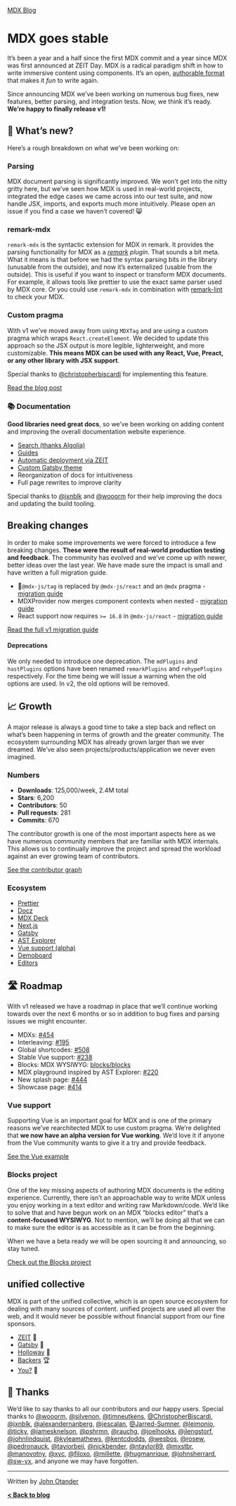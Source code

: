 [MDX Blog](/blog)

# MDX goes stable

It’s been a year and a half since the first MDX commit and a year since MDX was first announced at
ZEIT Day.  MDX is a radical paradigm shift in how to write immersive content using components.  It’s
an open, [authorable format](https://johno.com/authorable-format) that makes it _fun_ to write again.

Since announcing MDX we’ve been working on numerous bug fixes, new features, better parsing, and integration
tests.  Now, we think it’s ready.  **We’re happy to finally release v1!**

## 🎉 What’s new?

Here’s a rough breakdown on what we’ve been working on:

### Parsing

MDX document parsing is significantly improved.
We won’t get into the nitty gritty here, but we’ve seen how MDX is used in real-world projects, integrated
the edge cases we came across into our test suite, and now handle JSX, imports, and exports much more
intuitively.
Please open an issue if you find a case we haven’t covered!  😸

### remark-mdx

`remark-mdx` is the syntactic extension for MDX in remark.  It provides the parsing functionality for
MDX as a _[remark](https://github.com/remarkjs/remark) plugin_.  That sounds a bit meta.  What it means
is that before we had the syntax parsing bits _in_ the library (unusable from the outside), and now it’s
externalized (usable from the outside).  This is useful if you want to inspect or transform MDX documents. 
For example, it allows tools like prettier to use the exact same parser used by MDX core.  Or you could
use `remark-mdx` in combination with [remark-lint](https://github.com/remarkjs/remark-lint) to check your
MDX.

### Custom pragma

With v1 we’ve moved away from using `MDXTag` and are using a custom pragma which wraps `React.createElement`.
We decided to update this approach so the JSX output is more legible, lighterweight, and more customizable.
**This means MDX can be used with any React, Vue, Preact, or any other library with JSX support**.

Special thanks to [@christopherbiscardi](https://github.com/christopherbiscardi) for implementing this feature.

[Read the blog post](/blog/custom-pragma)

### 📚 Documentation

**Good libraries need great docs**, so we’ve been working on adding content and improving the overall documentation
website experience.

*   [Search (thanks Algolia)](https://mobile.twitter.com/4lpine/status/1114270174096412672)
*   [Guides](https://mdxjs.com)
*   [Automatic deployment via ZEIT](https://zeit.co)
*   [Custom Gatsby theme](https://gatsbyjs.org)
*   Reorganization of docs for intuitiveness
*   Full page rewrites to improve clarity

Special thanks to [@jxnblk](https://github.com/jxnblks) and [@wooorm](https://github.com/wooorm) for their help
improving the docs and updating the build tooling.

## Breaking changes

In order to make some improvements we were forced to introduce a few breaking changes.  **These were the
result of real-world production testing and feedback**.  The community has evolved and we’ve come up with
newer, better ideas over the last year.  We have made sure the impact is small and have written a full
migration guide.

*   🚨`@mdx-js/tag` is replaced by `@mdx-js/react` and an `@mdx` pragma - [migration guide](/migrating/v1#pragma)
*   MDXProvider now merges component contexts when nested - [migration guide](/migrating/v1#mdxprovider)
*   React support now requires `>= 16.8` in `@mdx-js/react` - [migration guide](/migrating/v1#react)

[Read the full v1 migration guide](/migrating/v1)

#### Deprecations

We only needed to introduce one deprecation.  The `mdPlugins` and `hastPlugins` options have been renamed
`remarkPlugins` and `rehypePlugins` respectively.  For the time being we will issue a warning when the old options
are used.  In v2, the old options will be removed.

## 📈 Growth

A major release is always a good time to take a step back and reflect on what’s been happening in terms of growth
and the greater community.  The ecosystem surrounding MDX has already grown larger than we ever dreamed.  We’ve also
seen projects/products/application we never even imagined.

### Numbers

*   **Downloads**: 125,000/week, 2.4M total
*   **Stars**: 6,200
*   **Contributors**: 50
*   **Pull requests**: 281
*   **Commits**: 670

The contributor growth is one of the most important aspects here as we have numerous community members that are familiar
with MDX internals.  This allows us to continually improve the project and spread the workload against an ever growing
team of contributors.

[See the contributor graph](https://github.com/mdx-js/mdx/graphs/contributors)

### Ecosystem

*   [Prettier](https://prettier.io)
*   [Docz](https://docz.site)
*   [MDX Deck](https://github.com/jxnblk/mdx-deck)
*   [Next.js](https://nextjs.org)
*   [Gatsby](https://gatsbyjs.org)
*   [AST Explorer](https://astexplorer.net)
*   [Vue support (alpha)](/vue)
*   [Demoboard](https://frontarm.com/demoboard/)
*   [Editors](/editors)

## 🛣 Roadmap

With v1 released we have a roadmap in place that we’ll continue working towards over the next 6 months or
so in addition to bug fixes and parsing issues we might encounter.

*   MDXs: [#454](https://github.com/mdx-js/mdx/issues/454)
*   Interleaving: [#195](https://github.com/mdx-js/mdx/issues/195)
*   Global shortcodes: [#508](https://github.com/mdx-js/mdx/pull/508)
*   Stable Vue support: [#238](https://github.com/mdx-js/mdx/issues/238)
*   Blocks: MDX WYSIWYG: [blocks/blocks](https://github.com/blocks/blocks)
*   MDX playground inspired by AST Explorer: [#220](https://github.com/mdx-js/mdx/issues/220)
*   New splash page: [#444](https://github.com/mdx-js/mdx/issues/444)
*   Showcase page: [#414](https://github.com/mdx-js/mdx/issues/414)

### Vue support

Supporting Vue is an important goal for MDX and is one of the primary reasons we’ve rearchitected MDX to use
custom pragma.  We’re delighted that **we now have an alpha version for Vue working**.  We’d love it if anyone
from the Vue community wants to give it a try and provide feedback.

[See the Vue example](https://github.com/mdx-js/mdx/tree/master/examples/vue)

### Blocks project

One of the key missing aspects of authoring MDX documents is the editing experience.  Currently, there isn’t an
approachable way to write MDX unless you enjoy working in a text editor and writing raw Markdown/code.  We’d
like to solve that and have begun work on an MDX “blocks editor” that’s a **content-focused WYSIWYG**.  Not to mention,
we’ll be doing all that we can to make sure the editor is as accessible as it can be from the beginning.

When we have a beta ready we will be open sourcing it and announcing, so stay tuned.

[Check out the Blocks project](https://github.com/blocks/blocks)

## unified collective

MDX is part of the unified collective, which is an open source ecosystem for dealing with many sources of content. unified
projects are used all over the web, and it would never be possible without financial support from our fine sponsors.

*   [ZEIT](https://zeit.co)  🥇
*   [Gatsby](https://gatsbyjs.org)  🥇
*   [Holloway](https://www.holloway.com)  🥉
*   [Backers](https://opencollective.com/unified#budget)  🏆
*   [You?](https://opencollective.com/unified)  👤

## 🙏 Thanks

We’d like to say thanks to all our contributors and our happy users.  Special thanks to
[@wooorm](https://github.com/wooorm),
[@silvenon](https://github.com/silvenon),
[@timneutkens](https://github.com/timneutkens),
[@ChristopherBiscardi](https://github.com/christopherbiscardi),
[@jxnblk](https://github.com/jxnblk),
[@alexandernanberg](https://github.com/alexandernanberg),
[@jescalan](https://github.com/jescalan),
[@Jarred-Sumner](https://github.com/Jarred-Sumner),
[@leimonio](https://github.com/leimonio),
[@ticky](https://github.com/ticky),
[@jamesknelson](https://github.com/jamesknelson),
[@pshrmn](https://github.com/pshrmn),
[@rauchg](https://github.com/rauchg),
[@joelhooks](https://github.com/joelhooks),
[@jlengstorf](https://github.com/jlengstorf),
[@johnlindquist](https://github.com/johnlindquist),
[@kyleamathews](https://github.com/kyleamathews),
[@kentcdodds](https://github.com/kentcdodds),
[@wesbos](https://github.com/wesbos),
[@rosew](https://github.com/rosew),
[@pedronauck](https://github.com/pedronauck),
[@tayiorbeii](https://github.com/tayiorbeii),
[@nickbender](https://github.com/nickbender),
[@ntaylor89](https://github.com/ntaylor89),
[@mxstbr](https://github.com/mxstbr),
[@manovotny](https://github.com/manovotny),
[@xyc](https://github.com/xyc),
[@filoxo](https://github.com/filoxo),
[@millette](https://github.com/millette),
[@hugmanrique](https://github.com/hugmanrique),
[@johnsherrard](https://github.com/johnsherrard),
[@sw-yx](https://github.com/sw-yx),
and anyone we may have forgotten.

* * *

Written by [John Otander](https://johno.com)

**[&lt; Back to blog](/blog)**
